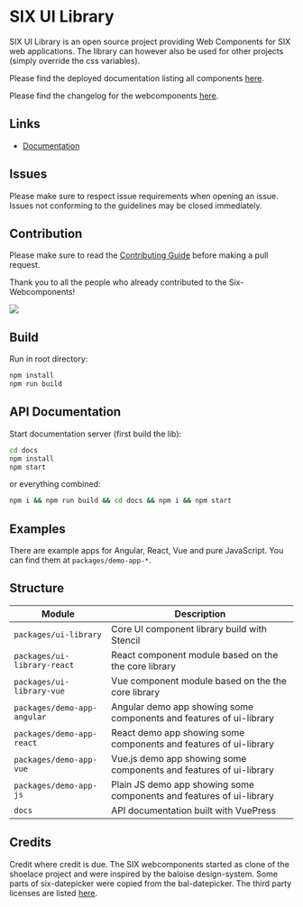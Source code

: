 # SIX UI Library

SIX UI Library is an open source project providing Web Components for SIX web applications. The library can however also
be used for other projects (simply override the css variables).

Please find the deployed documentation listing all components [here](https://six-group.github.io/six-webcomponents/).

Please find the changelog for the webcomponents [here](packages/ui-library/CHANGELOG.md).

## Links

- [Documentation](https://six-group.github.io/six-webcomponents/)

## Issues

Please make sure to respect issue requirements when opening an issue. Issues not conforming to the guidelines may be closed immediately.

## Contribution

Please make sure to read the [Contributing Guide](https://github.com/six-group/six-webcomponents/blob/main/.github/contributing.md) before making a pull request.

Thank you to all the people who already contributed to the Six-Webcomponents!

<a href="https://github.com/six-group/six-webcomponents/graphs/contributors"><img src="https://contrib.rocks/image?repo=six-group/six-webcomponents" /></a>

## Build

Run in root directory:

```bash
npm install
npm run build
```

## API Documentation

Start documentation server (first build the lib):

```bash
cd docs
npm install
npm start
```

or everything combined:

```bash
npm i && npm run build && cd docs && npm i && npm start
```

## Examples

There are example apps for Angular, React, Vue and pure JavaScript. You can find them at `packages/demo-app-*`.

## Structure

| Module                      | Description                                                          |
| --------------------------- | -------------------------------------------------------------------- |
| `packages/ui-library`       | Core UI component library build with Stencil                         |
| `packages/ui-library-react` | React component module based on the the core library                 |
| `packages/ui-library-vue`   | Vue component module based on the the core library                   |
| `packages/demo-app-angular` | Angular demo app showing some components and features of ui-library  |
| `packages/demo-app-react`   | React demo app showing some components and features of ui-library    |
| `packages/demo-app-vue`     | Vue.js demo app showing some components and features of ui-library   |
| `packages/demo-app-js`      | Plain JS demo app showing some components and features of ui-library |
| `docs`                      | API documentation built with VuePress                                |

## Credits

Credit where credit is due. The SIX webcomponents started as clone of the shoelace project and were inspired by the baloise
design-system. Some parts of six-datepicker were copied from the bal-datepicker.
The third party licenses are listed [here](packages/ui-library/third-party-licenses).
